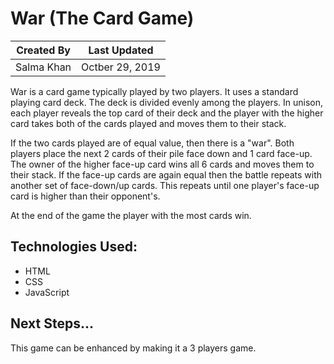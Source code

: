 # War (The Card Game)

Created By | Last Updated
-----------|--------------
Salma Khan | Octber 29, 2019

War is a card game typically played by two players. It uses a standard playing card deck. The deck is divided evenly among the players. In unison, each player reveals the top card of their deck and the player with the higher card takes both of the cards played and moves them to their stack. 

If the two cards played are of equal value, then there is a "war". Both players place the next 2 cards of their pile face down and 1 card face-up. The owner of the higher face-up card wins all 6 cards and moves them to their stack. If the face-up cards are again equal then the battle repeats with another set of face-down/up cards. This repeats until one player's face-up card is higher than their opponent's.

At the end of the game the player with the most cards win. 

## Technologies Used: 
* HTML
* CSS
* JavaScript 

## Next Steps...
This game can be enhanced by making it a 3 players game. 

<!-- A README.md file with these sections:

☐ Screenshot(s): Images of your actual game.

☐ Getting Started: In this section include the link to your deployed game and any instructions you deem important.

